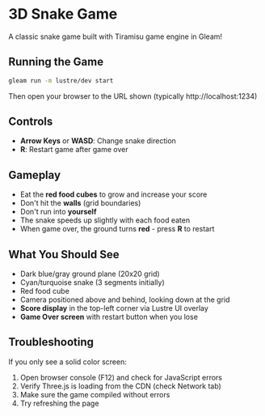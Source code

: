 # 3D Snake Game

A classic snake game built with Tiramisu game engine in Gleam!

## Running the Game

```bash
gleam run -m lustre/dev start
```

Then open your browser to the URL shown (typically http://localhost:1234)

## Controls

- **Arrow Keys** or **WASD**: Change snake direction
- **R**: Restart game after game over

## Gameplay

- Eat the **red food cubes** to grow and increase your score
- Don't hit the **walls** (grid boundaries)
- Don't run into **yourself**
- The snake speeds up slightly with each food eaten
- When game over, the ground turns **red** - press **R** to restart

## What You Should See

- Dark blue/gray ground plane (20x20 grid)
- Cyan/turquoise snake (3 segments initially)
- Red food cube
- Camera positioned above and behind, looking down at the grid
- **Score display** in the top-left corner via Lustre UI overlay
- **Game Over screen** with restart button when you lose

## Troubleshooting

If you only see a solid color screen:
1. Open browser console (F12) and check for JavaScript errors
2. Verify Three.js is loading from the CDN (check Network tab)
3. Make sure the game compiled without errors
4. Try refreshing the page
